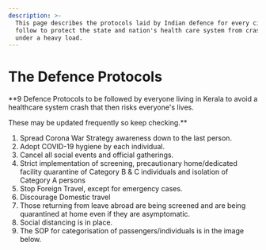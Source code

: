 ```yaml
---
description: >-
  This page describes the protocols laid by Indian defence for every citizen to
  follow to protect the state and nation's health care system from crashing
  under a heavy load.
---
```


# The Defence Protocols

**9 Defence Protocols to be followed by everyone living in Kerala to avoid a healthcare system crash that then risks everyone's lives.  
  
These may be updated frequently so keep checking.**  


1. Spread Corona War Strategy awareness down to the last person.
2. Adopt COVID-19 hygiene by each individual.
3. Cancel all social events and official gatherings.
4. Strict implementation of screening, precautionary home/dedicated facility quarantine of Category B & C individuals and isolation of Category A persons
5. Stop Foreign Travel, except for emergency cases.
6. Discourage Domestic travel
7. Those returning from leave abroad are being screened and are being quarantined at home even if they are asymptomatic.
8. Social distancing is in place.
9. The SOP for categorisation of passengers/individuals is in the image below.

